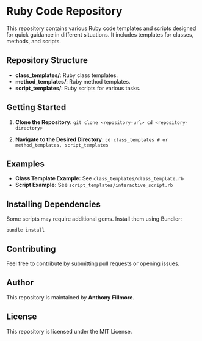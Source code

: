 # Ruby Code Repository

This repository contains various Ruby code templates and scripts designed for quick guidance in different situations. It includes templates for classes, methods, and scripts.

## Repository Structure

- **class_templates/**: Ruby class templates.
- **method_templates/**: Ruby method templates.
- **script_templates/**: Ruby scripts for various tasks.

## Getting Started

1. **Clone the Repository:**
```git clone <repository-url> cd <repository-directory>```

2. **Navigate to the Desired Directory:**
```cd class_templates # or method_templates, script_templates```


## Examples

- **Class Template Example:** See `class_templates/class_template.rb`
- **Script Example:** See `script_templates/interactive_script.rb`

## Installing Dependencies

Some scripts may require additional gems. Install them using Bundler:

```bundle install```


## Contributing

Feel free to contribute by submitting pull requests or opening issues.

## Author

This repository is maintained by **Anthony Fillmore**.

## License

This repository is licensed under the MIT License.
